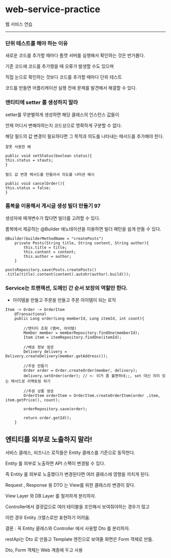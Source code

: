 # web-service-practice
웹 서비스 연습
- - -

### 단위 테스트를 해야 하는 이유
새로운 코드를 추가할 때마다 톰캣 서버를 실행해서 확인하는 것은 번거롭다. 

기존 코드에 코드를 추가했을 때 오류가 발생할 수도 있으며

직접 눈으로 확인하는 것보다 코드를 추가할 때마다 단위 테스트

코드를 만들면 어플리케이션 실행 전에 문제를 발견해서 해결할 수 있다.


### 엔티티에 setter 를 생성하지 말라
setter를 무분별하게 생성하면 해당 클래스의 인스턴스 값들이

언제 어디서 변해야하는지 코드상으로 명확하게 구분할 수 없다. 

해당 필드의 값 변경이 필요하다면 그 목적과 의도를 나타내는 메서드를 추가해야 한다.

```
잘못 사용한 예

public void setStatus(boolean status){
this.status = stauts;
}  

필드 값 변경 메서드를 만들어서 의도를 나타낸 예시

public void cancelOrder(){
this.status = false;
}
```

### 롬복을 이용해서 게시글 생성 빌더 만들기  97
생성자에 매개변수가 많다면 빌더를 고려할 수 있다.

롬복에서 제공하는 @Builder 애노테이션을 이용하면 빌더 패턴을 쉽게 만들 수 있다.

```
@Builder(builderMethodName = "createPosts")
    private Posts(String title, String content, String author){
        this.title = title;
        this.content = content;
        this.author = author;
    }
    
postsRepository.save(Posts.createPosts()
.title(title).content(content).autohr(author).build());
```

### Service는 트랜잭션, 도메인 간 순서 보장의 역할만 한다. 

* 아이템을 만들고 주문을 만들고 주문 아이템이 되는 로직
```
Item -> Order -> OrderItem
    @Transactional
    public Long order(Long memberId, Long itemId, int count){

        //엔티티 조회 (멤버, 아이템)
        Member member = memberRepository.findOne(memberId);
        Item item = itemRepository.findOne(itemId);

        //배송 정보 생성
        Delivery delivery = Delivery.createDelivery(member.getAddress());

        //주문 만들기
        Order order = Order.createOrder(member, delivery);
        delivery.setOrder(order); // <- 이거 좀 불편하네;;, set 대신 의미 있는 메서드로 리팩토링 하기

        //주문 상품 생성
        OrderItem orderItem = OrderItem.createOrderItem(order ,item, item.getPrice(), count);

        orderRepository.save(order);

        return order.getId();
    }
```    

## 엔티티를 외부로 노출하지 말라!
서비스 클래스, 비즈니스 로직들은 Entity 클래스를 기준으로 동작한다.

Entity 를 외부로 노출하면 API 스펙이 변경될 수 있다.

즉 Entity 를 외부로 노출했다가 변경된다면 여러 클래스에 영향을 끼치게 된다.

Request , Response 용 DTO 는 View를 위한 클래스라 변경이 잦다.

View Layer 와 DB Layer 를 철저하게 분리하자.

Controller에서 결괏값으로 여러 테이블을 조인해서 보여줘야하는 경우가 많고

이런 경우 Entity 크랠스로만 표현하기 어려움.

결론 : 꼭 Entity 클래스와 Controller 에서 사용할 Dto 를 분리하자.

restApi는 Dto 로 만들고 Template 엔진으로 보여줄 화면은 Form 객체로 만듦.

Dto, Form 객체는 Web 계층에 두고 사용



